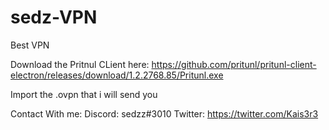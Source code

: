 # sedz-VPN
Best VPN

Download the Pritnul CLient here:
https://github.com/pritunl/pritunl-client-electron/releases/download/1.2.2768.85/Pritunl.exe

Import the .ovpn that i will send you

Contact With me:
Discord: sedzz#3010
Twitter: https://twitter.com/Kais3r3
